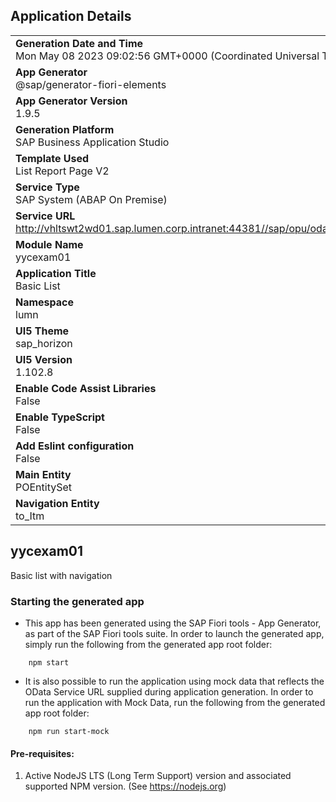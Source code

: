 ## Application Details
|               |
| ------------- |
|**Generation Date and Time**<br>Mon May 08 2023 09:02:56 GMT+0000 (Coordinated Universal Time)|
|**App Generator**<br>@sap/generator-fiori-elements|
|**App Generator Version**<br>1.9.5|
|**Generation Platform**<br>SAP Business Application Studio|
|**Template Used**<br>List Report Page V2|
|**Service Type**<br>SAP System (ABAP On Premise)|
|**Service URL**<br>http://vhltswt2wd01.sap.lumen.corp.intranet:44381//sap/opu/odata/sap/YY_C_EXAM01_CDS
|**Module Name**<br>yycexam01|
|**Application Title**<br>Basic List|
|**Namespace**<br>lumn|
|**UI5 Theme**<br>sap_horizon|
|**UI5 Version**<br>1.102.8|
|**Enable Code Assist Libraries**<br>False|
|**Enable TypeScript**<br>False|
|**Add Eslint configuration**<br>False|
|**Main Entity**<br>POEntitySet|
|**Navigation Entity**<br>to_Itm|

## yycexam01

Basic list with navigation

### Starting the generated app

-   This app has been generated using the SAP Fiori tools - App Generator, as part of the SAP Fiori tools suite.  In order to launch the generated app, simply run the following from the generated app root folder:

```
    npm start
```

- It is also possible to run the application using mock data that reflects the OData Service URL supplied during application generation.  In order to run the application with Mock Data, run the following from the generated app root folder:

```
    npm run start-mock
```

#### Pre-requisites:

1. Active NodeJS LTS (Long Term Support) version and associated supported NPM version.  (See https://nodejs.org)


